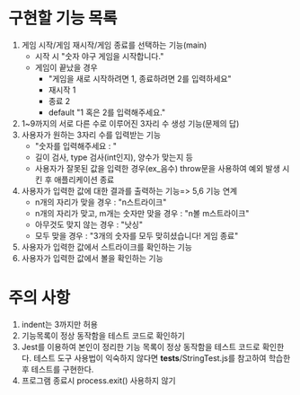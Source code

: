 # 구현할 기능 목록
1. 게임 시작/게임 재시작/게임 종료를 선택하는 기능(main)
    - 시작 시 "숫자 야구 게임을 시작합니다."
    - 게임이 끝났을 경우
        - "게임을 새로 시작하려면 1, 종료하려면 2를 입력하세요"
        - 재시작 1
        - 종료 2
        - default "1 혹은 2를 입력해주세요."
2. 1~9까지의 서로 다른 수로 이루어진 3자리 수 생성 기능(문제의 답)
3. 사용자가 원하는 3자리 수를 입력받는 기능
    - "숫자를 입력해주세요 : "
    - 길이 검사, type 검사(int인지), 양수가 맞는지 등
    - 사용자가 잘못된 값을 입력한 경우(ex_음수) throw문을 사용하여 예외 발생 시킨 후 애플리케이션 종료 
4. 사용자가 입력한 값에 대한 결과를 출력하는 기능=> 5,6 기능 연계
    - n개의 자리가 맞을 경우 : "n스트라이크"
    - n개의 자리가 맞고, m개는 숫자만 맞을 경우 : "n볼 m스트라이크"
    - 아무것도 맞지 않는 경우 : "낫싱"
    - 모두 맞을 경우 : "3개의 숫자를 모두 맞히셨습니다! 게임 종료"
5. 사용자가 입력한 값에서 스트라이크를 확인하는 기능
6. 사용자가 입력한 값에서 볼을 확인하는 기능


# 주의 사항
1. indent는 3까지만 허용
2. 기능목록이 정상 동작함을 테스트 코드로 확인하기
3. Jest를 이용하여 본인이 정리한 기능 목록이 정상 동작함을 테스트 코드로 확인한다.
테스트 도구 사용법이 익숙하지 않다면 __tests__/StringTest.js를 참고하여 학습한 후 테스트를 구현한다. 
4. 프로그램 종료시 process.exit() 사용하지 않기



